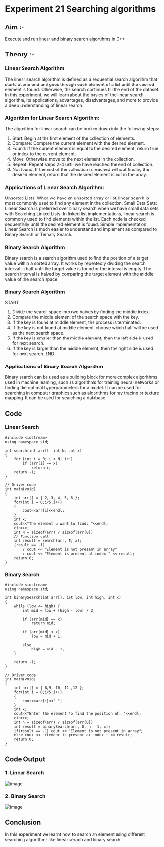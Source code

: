 # Experiment 21 Searching algorithms 

## Aim :-
Execute and run linear and binary search algortihms in C++

## Theory :-

### Linear Search Algorithm
The linear search algorithm is defined as a sequential search algorithm that starts at one end and goes through each element of a list until the desired element is found.
Otherwise, the search continues till the end of the dataset. 
In this experiment, we will learn about the basics of the linear search algorithm, its applications, advantages, disadvantages, and more to provide a deep understanding of linear search.

### Algorithm for Linear Search Algorithm:
The algorithm for linear search can be broken down into the following steps:

1. Start: Begin at the first element of the collection of elements.
2. Compare: Compare the current element with the desired element.
3. Found: If the current element is equal to the desired element, return true or index to the current element.
4. Move: Otherwise, move to the next element in the collection.
5. Repeat: Repeat steps 2-4 until we have reached the end of collection.
6. Not found: If the end of the collection is reached without finding the desired element, return that the desired element is not in the array.

### Applications of Linear Search Algorithm:
Unsorted Lists: When we have an unsorted array or list, linear search is most commonly used to find any element in the collection.
Small Data Sets: Linear Search is preferred over binary search when we have small data sets with
Searching Linked Lists: In linked list implementations, linear search is commonly used to find elements within the list. Each node is checked sequentially until the desired element is found.
Simple Implementation: Linear Search is much easier to understand and implement as compared to Binary Search or Ternary Search.


### Binary Search Algorithm 

Binary search is a search algorithm used to find the position of a target value within a sorted array. 
It works by repeatedly dividing the search interval in half until the target value is found or the interval is empty. 
The search interval is halved by comparing the target element with the middle value of the search space

### Binary Search Algorithm

START
1. Divide the search space into two halves by finding the middle index.
2. Compare the middle element of the search space with the key. 
3. If the key is found at middle element, the process is terminated.
4. If the key is not found at middle element, choose which half will be used as the next search space.
5. If the key is smaller than the middle element, then the left side is used for next search.
6. If the key is larger than the middle element, then the right side is used for next search.
END

### Applications of Binary Search Algorithm
Binary search can be used as a building block for more complex algorithms used in machine learning, such as algorithms for training neural networks or finding the optimal hyperparameters for a model.
It can be used for searching in computer graphics such as algorithms for ray tracing or texture mapping.
It can be used for searching a database.



## Code
### Linear Search
~~~
#include <iostream>
using namespace std;

int search(int arr[], int N, int x)
{
    for (int i = 0; i < N; i++)
        if (arr[i] == x)
            return i;
    return -1;
}

// Driver code
int main(void)
{
    int arr[] = { 2, 3, 4, 5, 6 };
    for(int i = 0;i<5;i++)
    {
        cout<<arr[i]<<endl;
    }
    int x;
    cout<<"The element u want to find: "<<endl;
    cin>>x;
    int N = sizeof(arr) / sizeof(arr[0]);
    // Function call
    int result = search(arr, N, x);
    (result == -1)
        ? cout << "Element is not present in array"
        : cout << "Element is present at index " << result;
    return 0;
}

~~~
### Binary Search 
~~~
#include <iostream>
using namespace std;

int binarySearch(int arr[], int low, int high, int x)
{
    while (low <= high) {
        int mid = low + (high - low) / 2;

        if (arr[mid] == x)
            return mid;

        if (arr[mid] < x)
            low = mid + 1;

        else
            high = mid - 1;
    }

    return -1;
}

// Driver code
int main(void)
{
    int arr[] = { 8,9, 10, 11 ,12 };
    for(int i = 0;i<5;i++)
    {
        cout<<arr[i]<<" ";
    }
    int x;
    cout<<"Enter the element to find the position of: "<<endl;
    cin>>x;
    int n = sizeof(arr) / sizeof(arr[0]);
    int result = binarySearch(arr, 0, n - 1, x);
    if(result == -1) cout << "Element is not present in array";
    else cout << "Element is present at index " << result;
    return 0;
}

~~~
## Code Output

### 1. Linear Search

![image](https://github.com/user-attachments/assets/35a407c7-f441-43e2-a28d-39fad7dd1a59)





### 2. Binary Search

![image](https://github.com/user-attachments/assets/16713fe5-936b-4780-a24f-e2817b1759e6)


## Conclusion
In this experiment we learnt how to search an element using different searching algorithms like linear serach and binary search 
